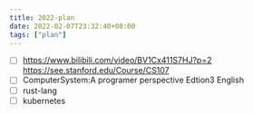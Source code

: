 ```yaml
---
title: 2022-plan
date: 2022-02-07T23:32:40+08:00
tags: ["plan"]
---
```


* [ ] <https://www.bilibili.com/video/BV1Cx411S7HJ?p=2> <https://see.stanford.edu/Course/CS107>
* [ ] ComputerSystem:A programer perspective Edtion3 English
* [ ] rust-lang
* [ ] kubernetes
